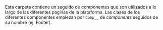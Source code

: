 Esta carpeta contiene un seguido de componentes que son utilizados a lo largo de las diferentes paginas de la plataforma. Las clases de los diferentes componentes empiezan por `Comp__` de _components_ seguidos de su nombre (ej. Footer).